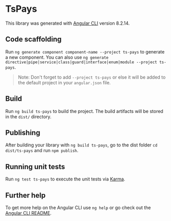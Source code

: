 # TsPays

This library was generated with [Angular CLI](https://github.com/angular/angular-cli) version 8.2.14.

## Code scaffolding

Run `ng generate component component-name --project ts-pays` to generate a new component. You can also use `ng generate directive|pipe|service|class|guard|interface|enum|module --project ts-pays`.
> Note: Don't forget to add `--project ts-pays` or else it will be added to the default project in your `angular.json` file. 

## Build

Run `ng build ts-pays` to build the project. The build artifacts will be stored in the `dist/` directory.

## Publishing

After building your library with `ng build ts-pays`, go to the dist folder `cd dist/ts-pays` and run `npm publish`.

## Running unit tests

Run `ng test ts-pays` to execute the unit tests via [Karma](https://karma-runner.github.io).

## Further help

To get more help on the Angular CLI use `ng help` or go check out the [Angular CLI README](https://github.com/angular/angular-cli/blob/master/README.md).
